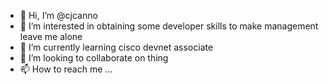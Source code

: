 - 👋 Hi, I’m @cjcanno
- 👀 I’m interested in obtaining some developer skills to make management leave me alone
- 🌱 I’m currently learning cisco devnet associate 
- 💞️ I’m looking to collaborate on thing
- 📫 How to reach me ...

<!---
cjcanno/cjcanno is a ✨ special ✨ repository because its `README.md` (this file) appears on your GitHub profile.
You can click the Preview link to take a look at your changes.
--->
